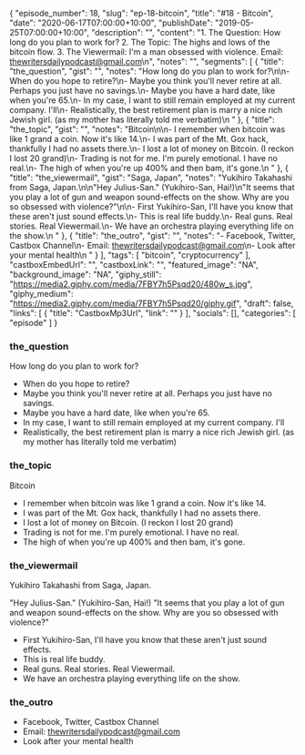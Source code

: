 {
	"episode_number": 18,
	"slug": "ep-18-bitcoin",
	"title": "#18 - Bitcoin",
	"date": "2020-06-17T07:00:00+10:00",
	"publishDate": "2019-05-25T07:00:00+10:00",
	"description": "",
	"content": "1. The Question: How long do you plan to work for? 2. The Topic: The highs and lows of the bitcoin flow. 3. The Viewermail: I'm a man obsessed with violence. Email: thewritersdailypodcast@gmail.com\n",
	"notes": "",
	"segments": [
		{
			"title": "the_question",
			"gist": "",
			"notes": "How long do you plan to work for?\n\n- When do you hope to retire?\n- Maybe you think you'll never retire at all. Perhaps you just have no savings.\n- Maybe you have a hard date, like when you're 65.\n- In my case, I want to still remain employed at my current company. I'll\n- Realistically, the best retirement plan is marry a nice rich Jewish girl. (as my mother has literally told me verbatim)\n      "
		},
		{
			"title": "the_topic",
			"gist": "",
			"notes": "Bitcoin\n\n- I remember when bitcoin was like 1 grand a coin. Now it's like 14.\n- I was part of the Mt. Gox hack, thankfully I had no assets there.\n- I lost a lot of money on Bitcoin. (I reckon I lost 20 grand)\n- Trading is not for me. I'm purely emotional. I have no real.\n- The high of when you're up 400% and then bam, it's gone.\n      "
		},
		{
			"title": "the_viewermail",
			"gist": "Saga, Japan",
			"notes": "Yukihiro Takahashi from Saga, Japan.\n\n\"Hey Julius-San.\" (Yukihiro-San, Hai!)\n\"It seems that you play a lot of gun and weapon sound-effects on the show. Why are you so obsessed with violence?\"\n\n- First Yukihiro-San, I'll have you know that these aren't just sound effects.\n- This is real life buddy.\n- Real guns. Real stories. Real Viewermail.\n- We have an orchestra playing everything life on the show.\n      "
		},
		{
			"title": "the_outro",
			"gist": "",
			"notes": "- Facebook, Twitter, Castbox Channel\n- Email: thewritersdailypodcast@gmail.com\n- Look after your mental health\n      "
		}
	],
	"tags": [
		"bitcoin",
		"cryptocurrency"
	],
	"castboxEmbedUrl": "",
	"castboxLink": "",
	"featured_image": "NA",
	"background_image": "NA",
	"giphy_still": "https://media2.giphy.com/media/7FBY7h5Psqd20/480w_s.jpg",
	"giphy_medium": "https://media2.giphy.com/media/7FBY7h5Psqd20/giphy.gif",
	"draft": false,
	"links": [
		{
			"title": "CastboxMp3Url",
			"link": ""
		}
	],
	"socials": [],
	"categories": [
		"episode"
	]
}

### the_question

How long do you plan to work for?

- When do you hope to retire?
- Maybe you think you'll never retire at all. Perhaps you just have no savings.
- Maybe you have a hard date, like when you're 65.
- In my case, I want to still remain employed at my current company. I'll
- Realistically, the best retirement plan is marry a nice rich Jewish girl. (as my mother has literally told me verbatim)
      
### the_topic

Bitcoin

- I remember when bitcoin was like 1 grand a coin. Now it's like 14.
- I was part of the Mt. Gox hack, thankfully I had no assets there.
- I lost a lot of money on Bitcoin. (I reckon I lost 20 grand)
- Trading is not for me. I'm purely emotional. I have no real.
- The high of when you're up 400% and then bam, it's gone.
      
### the_viewermail

Yukihiro Takahashi from Saga, Japan.

"Hey Julius-San." (Yukihiro-San, Hai!)
"It seems that you play a lot of gun and weapon sound-effects on the show. Why are you so obsessed with violence?"

- First Yukihiro-San, I'll have you know that these aren't just sound effects.
- This is real life buddy.
- Real guns. Real stories. Real Viewermail.
- We have an orchestra playing everything life on the show.
      
### the_outro

- Facebook, Twitter, Castbox Channel
- Email: thewritersdailypodcast@gmail.com
- Look after your mental health
      
